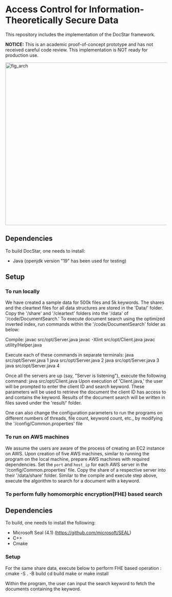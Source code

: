 # Access Control for Information-Theoretically Secure Data

This repository includes the implementation of the DocStar framework.

<b> NOTICE:</b> This is an academic proof-of-concept prototype and has not received careful code review. This implementation is NOT ready for production use.

<img width="1920" height="509" alt="fig_arch" src="https://github.com/user-attachments/assets/c3162648-ee50-46b3-b0f3-8543e2043719" />


## Dependencies
To build DocStar, one needs to install:
* Java (openjdk version "19" has been used for testing)

## Setup
### To run locally
We have created a sample data for 500k files and 5k keywords. The shares and the cleartext files for all data structures are stored in the 'Data/' folder. Copy the '/share' and '/cleartext' folders into the '/data' of '/code/DocumentSearch.' To execute document search using the optimized inverted index, run commands within the '/code/DocumentSearch' folder as below:

Compile:
javac src/opt/Server.java
javac -Xlint src/opt/Client.java
javac utility/Helper.java

Execute each of these commands in separate terminals:
java src/opt/Server.java 1
java src/opt/Server.java 2
java src/opt/Server.java 3
java src/opt/Server.java 4


Once all the servers are up (say, "Server is listening"), execute the following command:
java src/opt/Client.java
Upon execution of 'Client.java,' the user will be prompted to enter the client ID and search keyword. These parameters will be used to retrieve the document the client ID has access to and contains the keyword. Results of the document search will be written in files saved under the 'result/' folder.

One can also change the configuration parameters to run the programs on different numbers of threads, file count, keyword count, etc., by modifying the '/config/Common.properties' file

### To run on AWS machines
We assume the users are aware of the process of creating an EC2 instance on AWS. Upon creation of five AWS machines, similar to running the program on the local machine, prepare AWS machines with required dependencies. Set the `port` and `host_ip` for each AWS server in the '/config/Common.properties' file. Copy the share of a respective server into their '/data/share' folder. Similar to the compile and execute step above, execute the algorithm to search for a document with a keyword.

### To perform fully homomorphic encryption(FHE) based search
## Dependencies
To build, one needs to install the following:
* Microsoft Seal (4.1) (https://github.com/microsoft/SEAL)
* C++ 
* Cmake

### Setup
For the same share data, execute below to perform FHE based operation :
cmake -S . -B build
cd build
make or make install

Within the program, the user can input the search keyword to fetch the documents containing the keyword.


